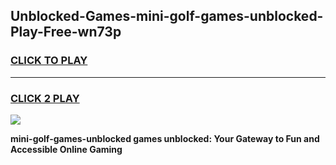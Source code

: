 
## Unblocked-Games-mini-golf-games-unblocked-Play-Free-wn73p
<h3>
<a href="https://premium76.site?title=mini-golf-games-unblocked&ref=21A">CLICK TO PLAY</a></h3>
<hr>

<h3>
<a href="https://premium76.site?title=mini-golf-games-unblocked&ref=21A">CLICK 2 PLAY</a>
  
</h3>

<a href="https://premium76.site?title=mini-golf-games-unblocked&ref=21A"><img src="https://clearcache.store/games.png"></a>


**mini-golf-games-unblocked games unblocked: Your Gateway to Fun and Accessible Online Gaming**
